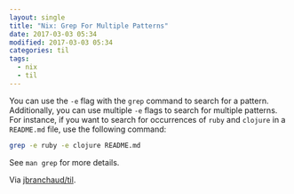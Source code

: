 ```yaml
---
layout: single
title: "Nix: Grep For Multiple Patterns"
date: 2017-03-03 05:34
modified: 2017-03-03 05:34
categories: til
tags:
  - nix
  - til
---
```


You can use the `-e` flag with the `grep` command to search for a pattern.
Additionally, you can use multiple `-e` flags to search for multiple
patterns. For instance, if you want to search for occurrences of `ruby` and
`clojure` in a `README.md` file, use the following command:

```bash
grep -e ruby -e clojure README.md
```

See `man grep` for more details.

Via [jbranchaud/til](https://github.com/jbranchaud/til).

